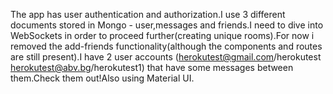 
The app has user authentication and authorization.I use 3 different documents stored in Mongo - user,messages and friends.I need to dive into WebSockets in order to proceed further(creating unique rooms).For now i removed the add-friends functionality(although the components and routes are still present).I have 2 user accounts (herokutest@gmail.com/herokutest herokutest@abv.bg/herokutest1) that have some messages between them.Check them out!Also using Material UI.